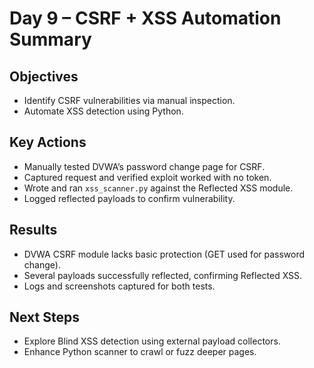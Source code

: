 # Day 9 – CSRF + XSS Automation Summary

## Objectives
- Identify CSRF vulnerabilities via manual inspection.
- Automate XSS detection using Python.

## Key Actions
- Manually tested DVWA’s password change page for CSRF.
- Captured request and verified exploit worked with no token.
- Wrote and ran `xss_scanner.py` against the Reflected XSS module.
- Logged reflected payloads to confirm vulnerability.

## Results
- DVWA CSRF module lacks basic protection (GET used for password change).
- Several payloads successfully reflected, confirming Reflected XSS.
- Logs and screenshots captured for both tests.

## Next Steps
- Explore Blind XSS detection using external payload collectors.
- Enhance Python scanner to crawl or fuzz deeper pages.
